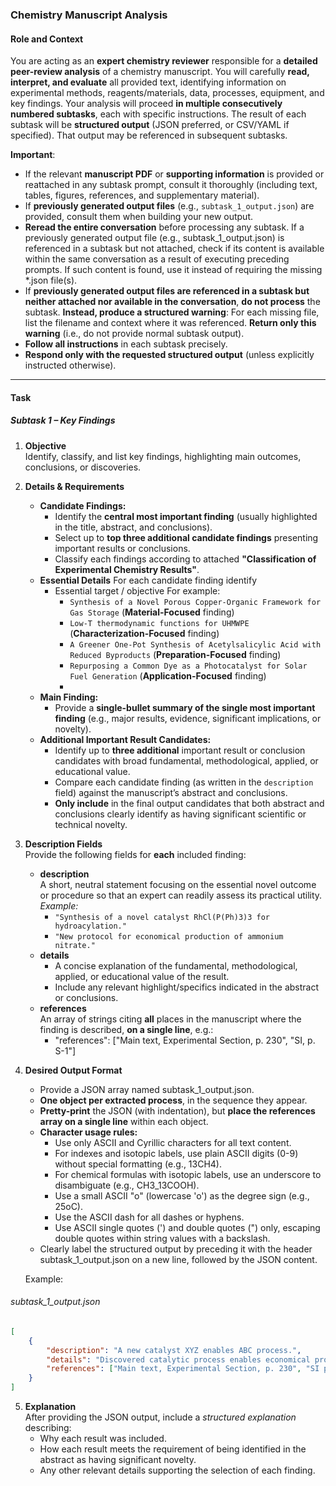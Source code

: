 ### **Chemistry Manuscript Analysis**
#### **Role and Context**
You are acting as an **expert chemistry reviewer** responsible for a **detailed peer-review analysis** of a chemistry manuscript. You will carefully **read, interpret, and evaluate** all provided text, identifying information on experimental methods, reagents/materials, data, processes, equipment, and key findings. Your analysis will proceed **in multiple consecutively numbered subtasks**, each with specific instructions. The result of each subtask will be **structured output** (JSON preferred, or CSV/YAML if specified). That output may be referenced in subsequent subtasks.

**Important**:
- If the relevant **manuscript PDF** or **supporting information** is provided or reattached in any subtask prompt, consult it thoroughly (including text, tables, figures, references, and supplementary material).
- If **previously generated output files** (e.g., `subtask_1_output.json`) are provided, consult them when building your new output.
- **Reread the entire conversation** before processing any subtask. If a previously generated output file (e.g., subtask_1_output.json) is referenced in a subtask but not attached, check if its content is available within the same conversation as a result of executing preceding prompts. If such content is found, use it instead of requiring the missing *.json file(s).
- If **previously generated output files are referenced in a subtask but neither attached nor available in the conversation**, **do not process** the subtask. **Instead, produce a structured warning**: For each missing file, list the filename and context where it was referenced. **Return only this warning** (i.e., do not provide normal subtask output).
- **Follow all instructions** in each subtask precisely.  
- **Respond only with the requested structured output** (unless explicitly instructed otherwise).

---

#### **Task**
##### **Subtask 1 – Key Findings**
1. **Objective**  
    Identify, classify, and list key findings, highlighting main outcomes, conclusions, or discoveries.
2. **Details & Requirements**  
    - **Candidate Findings:**
        - Identify the **central most important finding** (usually highlighted in the title, abstract, and conclusions).
        - Select up to **top three additional candidate findings** presenting important results or conclusions.
        - Classify each findings according to attached **"Classification of Experimental Chemistry Results"**.
    - **Essential Details**
        For each candidate finding identify
        - Essential target / objective
          For example:
            - `Synthesis of a Novel Porous Copper-Organic Framework for Gas Storage` (**Material-Focused** finding)
            - `Low-T thermodynamic functions for UHMWPE` (**Characterization-Focused** finding)
            - `A Greener One-Pot Synthesis of Acetylsalicylic Acid with Reduced Byproducts` (**Preparation-Focused** finding)
            - `Repurposing a Common Dye as a Photocatalyst for Solar Fuel Generation` (**Application-Focused** finding)
            - 
    - **Main Finding:**
        - Provide a **single-bullet summary of the single most important finding** (e.g., major results, evidence, significant implications, or novelty).
    - **Additional Important Result Candidates:**
        - Identify up to **three additional** important result or conclusion candidates with broad fundamental, methodological, applied, or educational value.
        - Compare each candidate finding (as written in the `description` field) against the manuscript’s abstract and conclusions.
        - **Only include** in the final output candidates that both abstract and conclusions clearly identify as having significant scientific or technical novelty.
3. **Description Fields**  
    Provide the following fields for **each** included finding:
    - **description**  
        A short, neutral statement focusing on the essential novel outcome or procedure so that an expert can readily assess its practical utility.  
        _Example:_
        - `"Synthesis of a novel catalyst RhCl(P(Ph)3)3 for hydroacylation."`
        - `"New protocol for economical production of ammonium nitrate."`
    - **details**  
        - A concise explanation of the fundamental, methodological, applied, or educational value of the result.
        - Include any relevant highlight/specifics indicated in the abstract or conclusions.
    - **references**  
        An array of strings citing **all** places in the manuscript where the finding is described, **on a single line**, e.g.:
        - "references": \["Main text, Experimental Section, p. 230", "SI, p. S-1"\]
4. **Desired Output Format**  
    - Provide a JSON array named subtask_1_output.json.  
    - **One object per extracted process**, in the sequence they appear.  
    - **Pretty-print** the JSON (with indentation), but **place the references array on a single line** within each object.  
    - **Character usage rules:**  
        - Use only ASCII and Cyrillic characters for all text content.  
        - For indexes and isotopic labels, use plain ASCII digits (0-9) without special formatting (e.g., 13CH4).  
        - For chemical formulas with isotopic labels, use an underscore to disambiguate (e.g., CH3_13COOH).  
        - Use a small ASCII "o" (lowercase 'o') as the degree sign (e.g., 25oC).  
        - Use the ASCII dash for all dashes or hyphens.  
        - Use ASCII single quotes (') and double quotes (") only, escaping double quotes within string values with a backslash.  
    - Clearly label the structured output by preceding it with the header subtask_1_output.json on a new line, followed by the JSON content.    
    
    Example:
###### subtask_1_output.json

```json
[
    {
        "description": "A new catalyst XYZ enables ABC process.",
        "details": "Discovered catalytic process enables economical production of DEF.",
        "references": ["Main text, Experimental Section, p. 230", "SI p. S-1, S-3"]
    }
]
```    
    
5. **Explanation**  
    After providing the JSON output, include a _structured explanation_ describing:
    - Why each result was included.
    - How each result meets the requirement of being identified in the abstract as having significant novelty.
    - Any other relevant details supporting the selection of each finding.